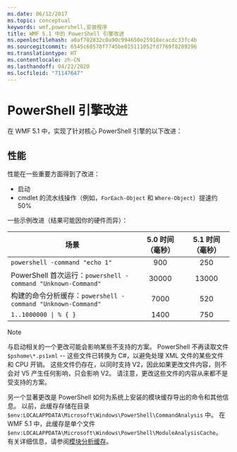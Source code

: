 ```yaml
---
ms.date: 06/12/2017
ms.topic: conceptual
keywords: wmf,powershell,安装程序
title: WMF 5.1 中的 PowerShell 引擎改进
ms.openlocfilehash: a0af702832c0a90c994650e25918ecacdc33fc4b
ms.sourcegitcommit: 6545c60578f7745be015111052fd7769f8289296
ms.translationtype: HT
ms.contentlocale: zh-CN
ms.lasthandoff: 04/22/2020
ms.locfileid: "71147647"
---
```

# <a name="powershell-engine-improvements"></a>PowerShell 引擎改进

在 WMF 5.1 中，实现了针对核心 PowerShell 引擎的以下改进：

## <a name="performance"></a>性能

性能在一些重要方面得到了改进：

- 启动
- cmdlet 的流水线操作（例如，`ForEach-Object` 和 `Where-Object`）提速约 50%

一些示例改进（结果可能因你的硬件而异）：

| 场景 | 5.0 时间（毫秒） | 5.1 时间（毫秒） |
| -------- | :---------------: | :---------------: |
| `powershell -command "echo 1"` | 900 | 250 |
| PowerShell 首次运行：`powershell -command "Unknown-Command"` | 30000 | 13000 |
| 构建的命令分析缓存：`powershell -command "Unknown-Command"` | 7000 | 520 |
| <code>1..1000000 &#124; % { }</code> | 1400 | 750 |

> [!NOTE]
> 与启动相关的一个更改可能会影响某些不支持的方案。 PowerShell 不再读取文件 `$pshome\*.ps1xml` -- 这些文件已转换为 C#，以避免处理 XML 文件的某些文件和 CPU 开销。 这些文件仍存在，以同时支持 V2，因此如果更改文件内容，则不会对 V5 产生任何影响，只会影响 V2。 请注意，更改这些文件的内容从来都不是受支持的方案。

另一个显著更改是 PowerShell 如何为系统上安装的模块缓存导出的命令和其他信息。 以前，此缓存存储在目录 `$env:LOCALAPPDATA\Microsoft\Windows\PowerShell\CommandAnalysis` 中。 在 WMF 5.1 中，此缓存是单个文件 `$env:LOCALAPPDATA\Microsoft\Windows\PowerShell\ModuleAnalysisCache`。 有关详细信息，请参阅[模块分析缓存](release-notes.md#module-analysis-cache)。